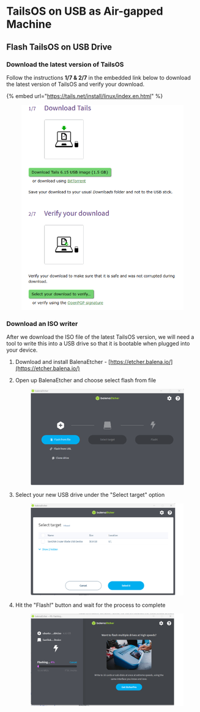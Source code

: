 # TailsOS on USB as Air-gapped Machine

## Flash TailsOS on USB Drive

### Download the latest version of TailsOS

Follow the instructions **1/7 & 2/7** in the embedded link below to download the latest version of TailsOS and verify your download.

{% embed url="https://tails.net/install/linux/index.en.html" %}

<figure><img src="../../.gitbook/assets/image (76).png" alt=""><figcaption></figcaption></figure>

### Download an ISO writer

After we download the ISO file of the latest TailsOS version, we will need a tool to write this into a USB drive so that it is bootable when plugged into your device.&#x20;

1. Download and install BalenaEtcher - [https://etcher.balena.io/](https://etcher.balena.io/)
2.  Open up BalenaEtcher and choose select flash from file&#x20;

    <figure><img src="../../.gitbook/assets/image (50).png" alt=""><figcaption></figcaption></figure>
3.  Select your new USB drive under the "Select target" option&#x20;

    <figure><img src="../../.gitbook/assets/image (51).png" alt=""><figcaption></figcaption></figure>


4.  Hit the "Flash!" button and wait for the process to complete&#x20;

    <figure><img src="../../.gitbook/assets/image (52).png" alt=""><figcaption></figcaption></figure>
